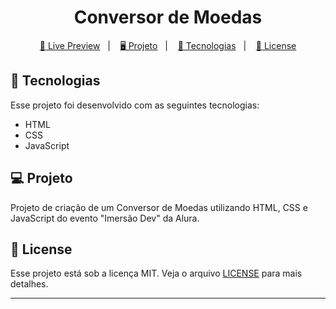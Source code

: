 <h1 align="center">
  Conversor de Moedas
</h1>

<p align="center">
  <a href="https://brunoh-conversormoedas.netlify.app">🔗 Live Preview</a>&nbsp;&nbsp;&nbsp;|&nbsp;&nbsp;&nbsp;
  <a href="#-projeto">🖥️ Projeto</a>&nbsp;&nbsp;&nbsp;|&nbsp;&nbsp;&nbsp;
  <a href="#-tecnologias">🚀 Tecnologias</a>&nbsp;&nbsp;&nbsp;|&nbsp;&nbsp;&nbsp;
  <a href="#-license">📝 License</a>
</p>

## 🚀 Tecnologias

Esse projeto foi desenvolvido com as seguintes tecnologias:

- HTML
- CSS
- JavaScript

## 💻 Projeto

Projeto de criação de um Conversor de Moedas utilizando HTML, CSS e JavaScript do evento "Imersão Dev" da Alura.

## 📝 License

Esse projeto está sob a licença MIT. Veja o arquivo [LICENSE](LICENSE) para mais detalhes.

---
